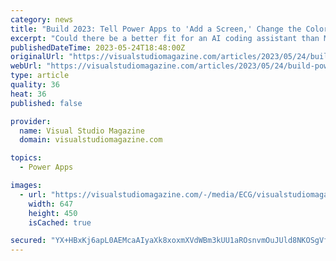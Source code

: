 ```yaml
---
category: news
title: "Build 2023: Tell Power Apps to 'Add a Screen,' Change the Color' and More"
excerpt: "Could there be a better fit for an AI coding assistant than Microsoft's low-code Power Apps? The low code/no code movement was designed from the start to democratize software development, helping \"ordinary business users\" create their own business apps via ..."
publishedDateTime: 2023-05-24T18:48:00Z
originalUrl: "https://visualstudiomagazine.com/articles/2023/05/24/build-power-apps.aspx"
webUrl: "https://visualstudiomagazine.com/articles/2023/05/24/build-power-apps.aspx"
type: article
quality: 36
heat: 36
published: false

provider:
  name: Visual Studio Magazine
  domain: visualstudiomagazine.com

topics:
  - Power Apps

images:
  - url: "https://visualstudiomagazine.com/-/media/ECG/visualstudiomagazine/Images/introimages/ai_power.jpg"
    width: 647
    height: 450
    isCached: true

secured: "YX+HBxKj6apL0AEMcaAIyaXk8xoxmXVdWBm3kUU1aROsnvmOuJUld8NKOSgVf9AU7dG8PhGzVVH68h+9wj7hqt32qQtqS6PrvCtFq7jcZyCeVKCXyiEalS37MDn1QvVDKcMVAAwn1pED9AKSY9bXRFlp1aMwIi4gnTiRhmqx4OTwVd0kI5vsxOexQpv4wvJqvA6phasZEr9iqfx1zGHv9gD7AfG4NshnTjD9jV0PdOCGNyTMBwtyMUW6NliigylCMiEk3Cx98wXMD5yaKeZ+4H6DDq9TazMHb79x//m4lODO+1ecC3vARaYlUOYkuNJzjr8x1pyrV0CSSGkizzCAYUX8plnKm4gC5L3K5k62kcg=;9IM/qKQBDUs3WE8S+qsCOQ=="
---
```


